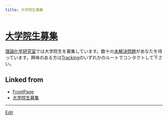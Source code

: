 ```yaml
---
title: 大学院生募集
---
```

# [大学院生募集](/大学院生募集)

[理論化学研究室](/理論化学研究室)では大学院生を募集しています。数十の[未解決問題](/未解決問題)があなたを待っています。興味のある方は[Tracking](/Tracking)のいずれかのルートでコンタクトして下さい。





## Linked from

* [FrontPage](/FrontPage)
* [大学院生募集](/大学院生募集)


----

[Edit](https://github.com/vitroid/vitroid.github.io/edit/master/MD/大学院生募集.md)

